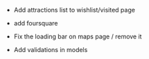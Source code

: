 - Add attractions list to wishlist/visited page

- add foursquare

- Fix the loading bar on maps page / remove it

- Add validations in models
